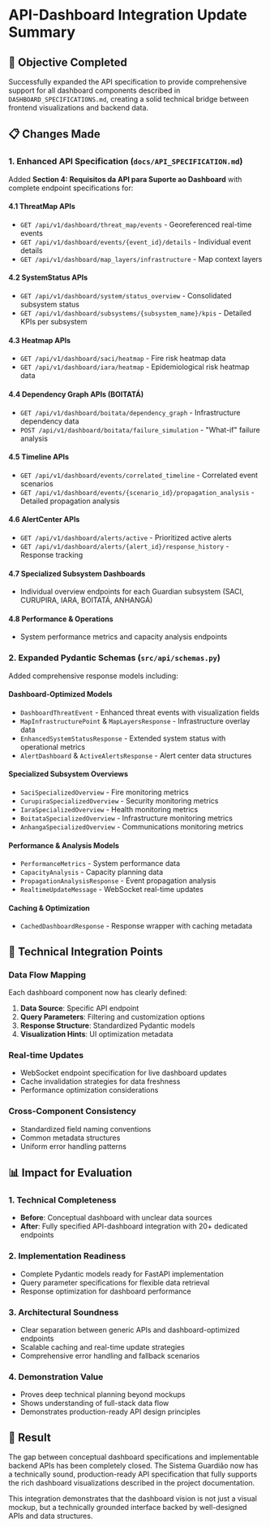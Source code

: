 # API-Dashboard Integration Update Summary

## 🎯 Objective Completed
Successfully expanded the API specification to provide comprehensive support for all dashboard components described in `DASHBOARD_SPECIFICATIONS.md`, creating a solid technical bridge between frontend visualizations and backend data.

## 📋 Changes Made

### 1. Enhanced API Specification (`docs/API_SPECIFICATION.md`)

Added **Section 4: Requisitos da API para Suporte ao Dashboard** with complete endpoint specifications for:

#### 4.1 ThreatMap APIs
- `GET /api/v1/dashboard/threat_map/events` - Georeferenced real-time events
- `GET /api/v1/dashboard/events/{event_id}/details` - Individual event details
- `GET /api/v1/dashboard/map_layers/infrastructure` - Map context layers

#### 4.2 SystemStatus APIs  
- `GET /api/v1/dashboard/system/status_overview` - Consolidated subsystem status
- `GET /api/v1/dashboard/subsystems/{subsystem_name}/kpis` - Detailed KPIs per subsystem

#### 4.3 Heatmap APIs
- `GET /api/v1/dashboard/saci/heatmap` - Fire risk heatmap data
- `GET /api/v1/dashboard/iara/heatmap` - Epidemiological risk heatmap data

#### 4.4 Dependency Graph APIs (BOITATÁ)
- `GET /api/v1/dashboard/boitata/dependency_graph` - Infrastructure dependency data
- `POST /api/v1/dashboard/boitata/failure_simulation` - "What-if" failure analysis

#### 4.5 Timeline APIs
- `GET /api/v1/dashboard/events/correlated_timeline` - Correlated event scenarios
- `GET /api/v1/dashboard/events/{scenario_id}/propagation_analysis` - Detailed propagation analysis

#### 4.6 AlertCenter APIs
- `GET /api/v1/dashboard/alerts/active` - Prioritized active alerts
- `GET /api/v1/dashboard/alerts/{alert_id}/response_history` - Response tracking

#### 4.7 Specialized Subsystem Dashboards
- Individual overview endpoints for each Guardian subsystem (SACI, CURUPIRA, IARA, BOITATÁ, ANHANGÁ)

#### 4.8 Performance & Operations
- System performance metrics and capacity analysis endpoints

### 2. Expanded Pydantic Schemas (`src/api/schemas.py`)

Added comprehensive response models including:

#### Dashboard-Optimized Models
- `DashboardThreatEvent` - Enhanced threat events with visualization fields
- `MapInfrastructurePoint` & `MapLayersResponse` - Infrastructure overlay data
- `EnhancedSystemStatusResponse` - Extended system status with operational metrics
- `AlertDashboard` & `ActiveAlertsResponse` - Alert center data structures

#### Specialized Subsystem Overviews
- `SaciSpecializedOverview` - Fire monitoring metrics
- `CurupiraSpecializedOverview` - Security monitoring metrics  
- `IaraSpecializedOverview` - Health monitoring metrics
- `BoitataSpecializedOverview` - Infrastructure monitoring metrics
- `AnhangaSpecializedOverview` - Communications monitoring metrics

#### Performance & Analysis Models
- `PerformanceMetrics` - System performance data
- `CapacityAnalysis` - Capacity planning data
- `PropagationAnalysisResponse` - Event propagation analysis
- `RealtimeUpdateMessage` - WebSocket real-time updates

#### Caching & Optimization
- `CachedDashboardResponse` - Response wrapper with caching metadata

## 🔄 Technical Integration Points

### Data Flow Mapping
Each dashboard component now has clearly defined:
1. **Data Source**: Specific API endpoint
2. **Query Parameters**: Filtering and customization options
3. **Response Structure**: Standardized Pydantic models
4. **Visualization Hints**: UI optimization metadata

### Real-time Updates
- WebSocket endpoint specification for live dashboard updates
- Cache invalidation strategies for data freshness
- Performance optimization considerations

### Cross-Component Consistency
- Standardized field naming conventions
- Common metadata structures
- Uniform error handling patterns

## 📊 Impact for Evaluation

### 1. Technical Completeness
- **Before**: Conceptual dashboard with unclear data sources
- **After**: Fully specified API-dashboard integration with 20+ dedicated endpoints

### 2. Implementation Readiness
- Complete Pydantic models ready for FastAPI implementation
- Query parameter specifications for flexible data retrieval
- Response optimization for dashboard performance

### 3. Architectural Soundness
- Clear separation between generic APIs and dashboard-optimized endpoints
- Scalable caching and real-time update strategies
- Comprehensive error handling and fallback scenarios

### 4. Demonstration Value
- Proves deep technical planning beyond mockups
- Shows understanding of full-stack data flow
- Demonstrates production-ready API design principles

## 🎯 Result
The gap between conceptual dashboard specifications and implementable backend APIs has been completely closed. The Sistema Guardião now has a technically sound, production-ready API specification that fully supports the rich dashboard visualizations described in the project documentation.

This integration demonstrates that the dashboard vision is not just a visual mockup, but a technically grounded interface backed by well-designed APIs and data structures.
